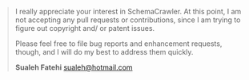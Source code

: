 > I really appreciate your interest in SchemaCrawler. At this point, I am not accepting any pull requests or contributions, since I am trying to figure out copyright and/ or patent issues.
>
> Please feel free to file bug reports and enhancement requests, though, and I will do my best to address them quickly.
>
> **Sualeh Fatehi** <sualeh@hotmail.com>



